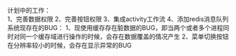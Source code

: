 计划中的工作：</br>
1、完善数据权限
2、完善按钮权限
3、集成activity工作流
4、添加redis消息队列
系统现存在的BUG：
1、现使用缓存存在脏数据的BUG，即当两个或者多个进程同时对同一个缓存域进行操作的时候，会存在数据覆盖的情况产生
2、菜单切换按钮在分辨率较小的时候，会存在显示异常的BUG
